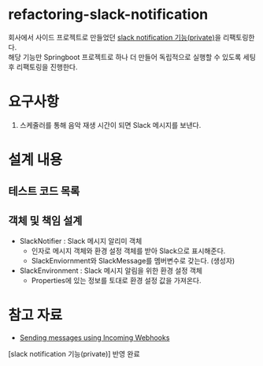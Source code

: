 # refactoring-slack-notification
회사에서 사이드 프로젝트로 만들었던 [slack notification 기능(private)](https://finlab.bwg.co.kr/gitlab/archsil/finlabop/fos/-/merge_requests/21/diffs?tab=diffs)을 리팩토링한다.  
해당 기능만 Springboot 프로젝트로 하나 더 만들어 독립적으로 실행할 수 있도록 세팅 후 리팩토링을 진행한다.  

# 요구사항  

1. 스케줄러를 통해 음악 재생 시간이 되면 Slack 메시지를 보낸다.  

# 설계 내용  

## 테스트 코드 목록  


## 객체 및 책임 설계  
- SlackNotifier : Slack 메시지 알리미 객체 
    - 인자로 메시지 객체와 환경 설정 객체를 받아 Slack으로 표시해준다.
    - SlackEnviornment와 SlackMessage를 멤버변수로 갖는다. (생성자)
- SlackEnvironment : Slack 메시지 알림을 위한 환경 설정 객체
    - Properties에 있는 정보를 토대로 환경 설정 값을 가져온다. 

# 참고 자료

* [Sending messages using Incoming Webhooks](https://api.slack.com/messaging/webhooks)  

[slack notification 기능(private)] 반영 완료
